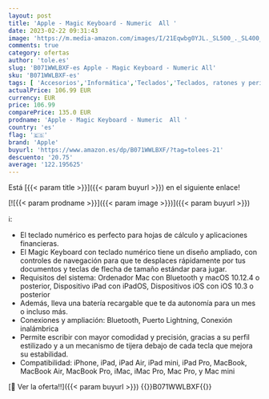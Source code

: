 ```yaml
---
layout: post
title: 'Apple - Magic Keyboard - Numeric  All '
date: 2023-02-22 09:31:43
image: 'https://m.media-amazon.com/images/I/21Eqwbg0YJL._SL500_._SL400_.jpg'
comments: true
category: ofertas
author: 'tole.es'
slug: 'B071WWLBXF-es Apple - Magic Keyboard - Numeric All'
sku: 'B071WWLBXF-es'
tags: [ 'Accesorios','Informática','Teclados','Teclados, ratones y periféricos de entrada','apple','🇪🇸', ]
actualPrice: 106.99 EUR
currency: EUR
price: 106.99
comparePrice: 135.0 EUR
prodname: 'Apple - Magic Keyboard - Numeric  All '
country: 'es'
flag: '🇪🇸'
brand: 'Apple'
buyurl: 'https://www.amazon.es/dp/B071WWLBXF/?tag=tolees-21'
descuento: '20.75'
average: '122.195625'
---
```


Está [{{< param title >}}]({{< param buyurl >}}) en el siguiente enlace!

[![{{< param prodname >}}]({{< param image >}})]({{< param buyurl >}})

ℹ️:

- El teclado numérico es perfecto para hojas de cálculo y aplicaciones financieras.
- El Magic Keyboard con teclado numérico tiene un diseño ampliado, con controles de navegación para que te desplaces rápidamente por tus documentos y teclas de flecha de tamaño estándar para jugar.
- Requisitos del sistema: Ordenador Mac con Bluetooth y macOS 10.12.4 o posterior, Dispositivo iPad con iPadOS, Dispositivos iOS con iOS 10.3 o posterior
- Además, lleva una batería recargable que te da autonomía para un mes o incluso más.
- Conexiones y ampliación: Bluetooth, Puerto Lightning, Conexión inalámbrica
- Permite escribir con mayor comodidad y precisión, gracias a su perfil estilizado y a un mecanismo de tijera debajo de cada tecla que mejora su estabilidad.
- Compatibilidad: iPhone, iPad, iPad Air, iPad mini, iPad Pro, MacBook, MacBook Air, MacBook Pro, iMac, iMac Pro, Mac Pro, y Mac mini

[🛒 Ver la oferta!!]({{< param buyurl >}})
{{<world>}}B071WWLBXF{{</world>}}
